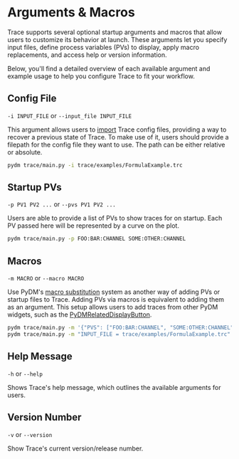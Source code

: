 # Arguments & Macros
Trace supports several optional startup arguments and macros that allow users to customize its behavior at launch. These arguments let you specify input files, define process variables (PVs) to display, apply macro replacements, and access help or version information.

Below, you'll find a detailed overview of each available argument and example usage to help you configure Trace to fit your workflow.


## Config File

`-i INPUT_FILE` or `--input_file INPUT_FILE`

This argument allows users to [import] Trace config files, providing a way to recover a previous state of Trace. To make use of it, users should provide a filepath for the config file they want to use. The path can be either relative or absolute.

  [import]: io.md

``` bash
pydm trace/main.py -i trace/examples/FormulaExample.trc
```


## Startup PVs

`-p PV1 PV2 ...` or `--pvs PV1 PV2 ...`

Users are able to provide a list of PVs to show traces for on startup. Each PV passed here will be represented by a curve on the plot.

``` bash
pydm trace/main.py -p FOO:BAR:CHANNEL SOME:OTHER:CHANNEL
```


## Macros

`-m MACRO` or `--macro MACRO`

Use PyDM's [macro substitution] system as another way of adding PVs or startup files to Trace. Adding PVs via macros is equivalent to adding them as an argument. This setup allows users to add traces from other PyDM widgets, such as the [PyDMRelatedDisplayButton].

  [macro substitution]: https://slaclab.github.io/pydm/tutorials/intro/macros.html
  [PyDMRelatedDisplayButton]: https://slaclab.github.io/pydm/widgets/related_display_button.html

``` bash
pydm trace/main.py -m '{"PVS": ["FOO:BAR:CHANNEL", "SOME:OTHER:CHANNEL"]}'
pydm trace/main.py -m "INPUT_FILE = trace/examples/FormulaExample.trc"
```


## Help Message

`-h` or `--help`

Shows Trace's help message, which outlines the available arguments for users.

## Version Number

`-v` or `--version`

Show Trace's current version/release number.
